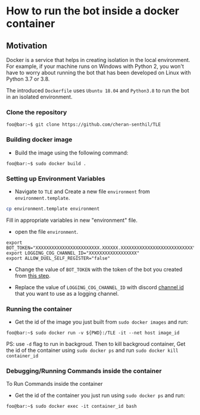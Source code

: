 # How to run the bot inside a docker container
## Motivation
Docker is a service that helps in creating isolation in the local environment. For example, if your machine runs on Windows with Python 2, you won't have to worry about running the bot that has been developed on Linux with Python 3.7  or 3.8.

The introduced `Dockerfile` uses `Ubuntu 18.04` and `Python3.8` to run the bot in an isolated environment.
### Clone the repository

```console
foo@bar:~$ git clone https://github.com/cheran-senthil/TLE
```

### Building docker image


- Build the image using the following command:
```console
foo@bar:~$ sudo docker build .
```

### Setting up Environment Variables


- Navigate to `TLE` and Create a new file `environment` from `environment.template`.

```bash
cp environment.template environment
```

Fill in appropriate variables in new "environment" file.


- open the file `environment`.
```console
export BOT_TOKEN="XXXXXXXXXXXXXXXXXXXXXXXX.XXXXXX.XXXXXXXXXXXXXXXXXXXXXXXXXXX"
export LOGGING_COG_CHANNEL_ID="XXXXXXXXXXXXXXXXXX"
export ALLOW_DUEL_SELF_REGISTER="false"
```
- Change the value of `BOT_TOKEN` with the token of the bot you created from [this step](https://github.com/reactiflux/discord-irc/wiki/Creating-a-discord-bot-&-getting-a-token).

- Replace the value of `LOGGING_COG_CHANNEL_ID` with discord [channel id](https://support.discord.com/hc/en-us/articles/206346498-Where-can-I-find-my-User-Server-Message-ID-) that you want to use as a logging channel.

### Running the container


- Get the id of the image you just built from `sudo docker images` and run:

```console
foo@bar:~$ sudo docker run -v ${PWD}:/TLE -it --net host image_id
```

PS: use `-d` flag to run in backgroud. Then to kill backgroud container, Get the id of the container using `sudo docker ps` and run `sudo docker kill container_id`

### Debugging/Running Commands inside the container

To Run Commands inside the container

- Get the id of the container you just run using `sudo docker ps` and run:

```console
foo@bar:~$ sudo docker exec -it container_id bash
```